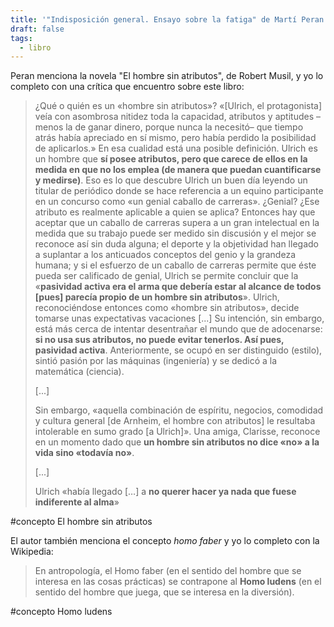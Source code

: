 ```yaml
---
title: '"Indisposición general. Ensayo sobre la fatiga" de Martí Peran'
draft: false
tags:
  - libro
---
```

Peran menciona la novela "El hombre sin atributos", de Robert Musil, y yo lo completo con una crítica que encuentro sobre este libro:

> ¿Qué o quién es un «hombre sin atributos»? «\[Ulrich, el protagonista\] veía con asombrosa nitidez toda la capacidad, atributos y aptitudes –menos la de ganar dinero, porque nunca la necesitó– que tiempo atrás había apreciado en sí mismo, pero había perdido la posibilidad de aplicarlos.» En esa cualidad está una posible definición. Ulrich es un hombre que **sí posee atributos, pero que carece de ellos en la medida en que no los emplea (de manera que puedan cuantificarse y medirse)**. Eso es lo que descubre Ulrich un buen día leyendo un titular de periódico donde se hace referencia a un equino participante en un concurso como «un genial caballo de carreras». ¿Genial? ¿Ese atributo es realmente aplicable a quien se aplica? Entonces hay que aceptar que un caballo de carreras supera a un gran intelectual en la medida que su trabajo puede ser medido sin discusión y el mejor se reconoce así sin duda alguna; el deporte y la objetividad han llegado a suplantar a los anticuados conceptos del genio y la grandeza humana; y si el esfuerzo de un caballo de carreras permite que éste pueda ser calificado de genial, Ulrich se permite concluir que la «**pasividad activa era el arma que debería estar al alcance de todos \[pues\] parecía propio de un hombre sin atributos**». Ulrich, reconociéndose entonces como «hombre sin atributos», decide tomarse unas expectativas vacaciones \[...\] Su intención, sin embargo, está más cerca de intentar desentrañar el mundo que de adocenarse: **si no usa sus atributos, no puede evitar tenerlos. Así pues, pasividad activa**. Anteriormente, se ocupó en ser distinguido (estilo), sintió pasión por las máquinas (ingeniería) y se dedicó a la matemática (ciencia).  
>   
> \[...\]  
>   
> Sin embargo, «aquella combinación de espíritu, negocios, comodidad y cultura general \[de Arnheim, el hombre con atributos\] le resultaba intolerable en sumo grado \[a Ulrich\]». Una amiga, Clarisse, reconoce en un momento dado que **un hombre sin atributos no dice «no» a la vida sino «todavía no»**.
>   
>   \[...\]  
>     
> Ulrich «había llegado \[…\] a **no querer hacer ya nada que fuese indiferente al alma**»

#concepto El hombre sin atributos

El autor también menciona el concepto *homo faber* y yo lo completo con la Wikipedia:

> En antropología, el Homo faber (en el sentido del hombre que se interesa en las cosas prácticas) se contrapone al **Homo ludens** (en el sentido del hombre que juega, que se interesa en la diversión). 

#concepto Homo ludens
